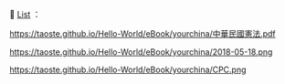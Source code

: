 
📕 [List](README.md) ：
 
 https://taoste.github.io/Hello-World/eBook/yourchina/中華民國憲法.pdf
 
 https://taoste.github.io/Hello-World/eBook/yourchina/2018-05-18.png
 
 https://taoste.github.io/Hello-World/eBook/yourchina/CPC.png	
 
